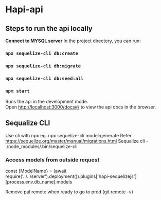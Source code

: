 # Hapi-api

## Steps to run the api locally

**Connect to MYSQL server**
In the project directory, you can run:

### `npx sequelize-cli db:create`

### `npx sequelize-cli db:migrate`

### `npx sequelize-cli db:seed:all`

### `npm start`

Runs the api in the development mode.\
Open [http://localhost:3000/docs#/](http://localhost:3000/docs#/) to view the api docs in the browser.

## Sequalize CLI

Use cli with npx eg. npx sequelize-cli model:generate
Refer https://sequelize.org/master/manual/migrations.html
Sequalize cli - ./node_modules/.bin/sequelize-cli

### Access models from outside request

const {ModelName} = (await require('../../server').deployment()).plugins['hapi-sequelizejs'][process.env.db_name].models

Remove pal remote when ready to go to prod (git remote -v)
